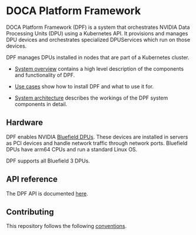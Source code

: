 # DOCA Platform Framework

DOCA Platform Framework (DPF) is a system that orchestrates NVIDIA Data Processing Units (DPU) using a Kubernetes API. It provisions and manages DPU devices and orchestrates specialized DPUServices which run on those devices.

DPF manages DPUs installed in nodes that are part of a Kubernetes cluster.

- [System overview](docs/architecture/system_overview.md) contains a high level description of the components and functionality of DPF.

- [Use cases](docs/guides/usecases/readme.md) show how to install DPF and what to use it for.

- [System architecture](docs/architecture/system.md) describes the workings of the DPF system components in detail.

## Hardware
DPF enables NVIDIA [Bluefield DPUs](https://www.nvidia.com/en-gb/networking/products/data-processing-unit/). These devices are installed in servers as PCI devices and handle network traffic through network ports. Bluefield DPUs have arm64 CPUs and run a standard Linux OS.

DPF supports all Bluefield 3 DPUs.

## API reference

The DPF API is documented [here](docs/api.md).

## Contributing

This repository follows the following [conventions](CONVENTIONS).